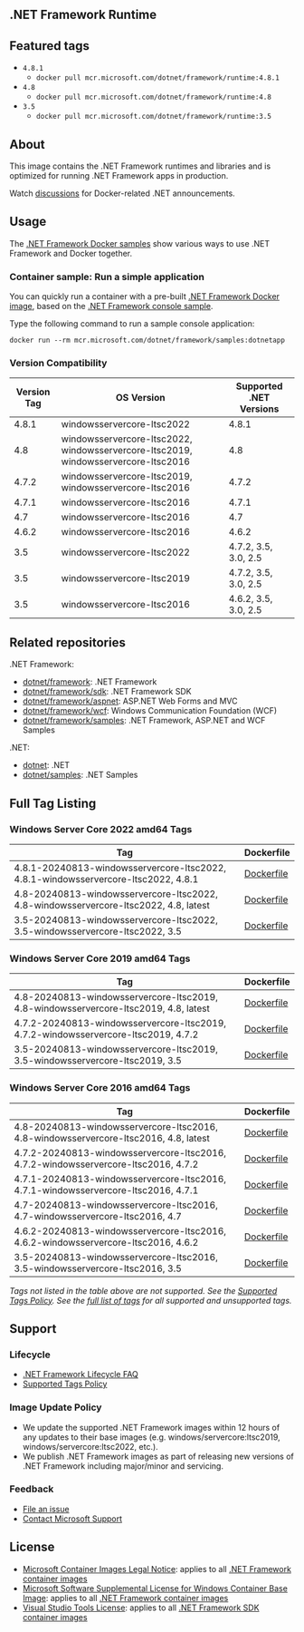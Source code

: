 ## .NET Framework Runtime

## Featured tags

* `4.8.1`
  * `docker pull mcr.microsoft.com/dotnet/framework/runtime:4.8.1`
* `4.8`
  * `docker pull mcr.microsoft.com/dotnet/framework/runtime:4.8`
* `3.5`
  * `docker pull mcr.microsoft.com/dotnet/framework/runtime:3.5`

## About

This image contains the .NET Framework runtimes and libraries and is optimized for running .NET Framework apps in production.

Watch [discussions](https://github.com/microsoft/dotnet-framework-docker/discussions/categories/announcements) for Docker-related .NET announcements.

## Usage

The [.NET Framework Docker samples](https://github.com/microsoft/dotnet-framework-docker/blob/main/samples/README.md) show various ways to use .NET Framework and Docker together.

### Container sample: Run a simple application

You can quickly run a container with a pre-built [.NET Framework Docker image](https://hub.docker.com/r/microsoft/dotnet-framework-samples/), based on the [.NET Framework console sample](https://github.com/microsoft/dotnet-framework-docker/blob/main/samples/dotnetapp/README.md).

Type the following command to run a sample console application:

```console
docker run --rm mcr.microsoft.com/dotnet/framework/samples:dotnetapp
```

### Version Compatibility

Version Tag | OS Version | Supported .NET Versions
-- | -- | --
4.8.1 | windowsservercore-ltsc2022 | 4.8.1
4.8 | windowsservercore-ltsc2022, windowsservercore-ltsc2019, windowsservercore-ltsc2016 | 4.8
4.7.2 | windowsservercore-ltsc2019, windowsservercore-ltsc2016 | 4.7.2
4.7.1 | windowsservercore-ltsc2016 | 4.7.1
4.7 | windowsservercore-ltsc2016 | 4.7
4.6.2 | windowsservercore-ltsc2016 | 4.6.2
3.5 | windowsservercore-ltsc2022 | 4.7.2, 3.5, 3.0, 2.5
3.5 | windowsservercore-ltsc2019 | 4.7.2, 3.5, 3.0, 2.5
3.5 | windowsservercore-ltsc2016 | 4.6.2, 3.5, 3.0, 2.5

## Related repositories

.NET Framework:

* [dotnet/framework](https://hub.docker.com/r/microsoft/dotnet-framework/): .NET Framework
* [dotnet/framework/sdk](https://hub.docker.com/r/microsoft/dotnet-framework-sdk/): .NET Framework SDK
* [dotnet/framework/aspnet](https://hub.docker.com/r/microsoft/dotnet-framework-aspnet/): ASP.NET Web Forms and MVC
* [dotnet/framework/wcf](https://hub.docker.com/r/microsoft/dotnet-framework-wcf/): Windows Communication Foundation (WCF)
* [dotnet/framework/samples](https://hub.docker.com/r/microsoft/dotnet-framework-samples/): .NET Framework, ASP.NET and WCF Samples

.NET:

* [dotnet](https://hub.docker.com/r/microsoft/dotnet/): .NET
* [dotnet/samples](https://hub.docker.com/r/microsoft/dotnet-samples/): .NET Samples

## Full Tag Listing

### Windows Server Core 2022 amd64 Tags

Tag | Dockerfile
---------| ---------------
4.8.1-20240813-windowsservercore-ltsc2022, 4.8.1-windowsservercore-ltsc2022, 4.8.1 | [Dockerfile](https://github.com/microsoft/dotnet-framework-docker/blob/main/src/runtime/4.8.1/windowsservercore-ltsc2022/Dockerfile)
4.8-20240813-windowsservercore-ltsc2022, 4.8-windowsservercore-ltsc2022, 4.8, latest | [Dockerfile](https://github.com/microsoft/dotnet-framework-docker/blob/main/src/runtime/4.8/windowsservercore-ltsc2022/Dockerfile)
3.5-20240813-windowsservercore-ltsc2022, 3.5-windowsservercore-ltsc2022, 3.5 | [Dockerfile](https://github.com/microsoft/dotnet-framework-docker/blob/main/src/runtime/3.5/windowsservercore-ltsc2022/Dockerfile)

### Windows Server Core 2019 amd64 Tags

Tag | Dockerfile
---------| ---------------
4.8-20240813-windowsservercore-ltsc2019, 4.8-windowsservercore-ltsc2019, 4.8, latest | [Dockerfile](https://github.com/microsoft/dotnet-framework-docker/blob/main/src/runtime/4.8/windowsservercore-ltsc2019/Dockerfile)
4.7.2-20240813-windowsservercore-ltsc2019, 4.7.2-windowsservercore-ltsc2019, 4.7.2 | [Dockerfile](https://github.com/microsoft/dotnet-framework-docker/blob/main/src/runtime/4.7.2/windowsservercore-ltsc2019/Dockerfile)
3.5-20240813-windowsservercore-ltsc2019, 3.5-windowsservercore-ltsc2019, 3.5 | [Dockerfile](https://github.com/microsoft/dotnet-framework-docker/blob/main/src/runtime/3.5/windowsservercore-ltsc2019/Dockerfile)

### Windows Server Core 2016 amd64 Tags

Tag | Dockerfile
---------| ---------------
4.8-20240813-windowsservercore-ltsc2016, 4.8-windowsservercore-ltsc2016, 4.8, latest | [Dockerfile](https://github.com/microsoft/dotnet-framework-docker/blob/main/src/runtime/4.8/windowsservercore-ltsc2016/Dockerfile)
4.7.2-20240813-windowsservercore-ltsc2016, 4.7.2-windowsservercore-ltsc2016, 4.7.2 | [Dockerfile](https://github.com/microsoft/dotnet-framework-docker/blob/main/src/runtime/4.7.2/windowsservercore-ltsc2016/Dockerfile)
4.7.1-20240813-windowsservercore-ltsc2016, 4.7.1-windowsservercore-ltsc2016, 4.7.1 | [Dockerfile](https://github.com/microsoft/dotnet-framework-docker/blob/main/src/runtime/4.7.1/windowsservercore-ltsc2016/Dockerfile)
4.7-20240813-windowsservercore-ltsc2016, 4.7-windowsservercore-ltsc2016, 4.7 | [Dockerfile](https://github.com/microsoft/dotnet-framework-docker/blob/main/src/runtime/4.7/windowsservercore-ltsc2016/Dockerfile)
4.6.2-20240813-windowsservercore-ltsc2016, 4.6.2-windowsservercore-ltsc2016, 4.6.2 | [Dockerfile](https://github.com/microsoft/dotnet-framework-docker/blob/main/src/runtime/4.6.2/windowsservercore-ltsc2016/Dockerfile)
3.5-20240813-windowsservercore-ltsc2016, 3.5-windowsservercore-ltsc2016, 3.5 | [Dockerfile](https://github.com/microsoft/dotnet-framework-docker/blob/main/src/runtime/3.5/windowsservercore-ltsc2016/Dockerfile)
<!--End of generated tags-->

*Tags not listed in the table above are not supported. See the [Supported Tags Policy](https://github.com/dotnet/dotnet-docker/blob/main/documentation/supported-tags.md).
See the [full list of tags](https://mcr.microsoft.com/v2/dotnet/framework/runtime/tags/list) for all supported and unsupported tags.*

## Support

### Lifecycle

* [.NET Framework Lifecycle FAQ](https://support.microsoft.com/help/17455/lifecycle-faq-net-framework)
* [Supported Tags Policy](https://github.com/microsoft/dotnet-framework-docker/blob/main/documentation/supported-tags.md)

### Image Update Policy

* We update the supported .NET Framework images within 12 hours of any updates to their base images (e.g. windows/servercore:ltsc2019, windows/servercore:ltsc2022, etc.).
* We publish .NET Framework images as part of releasing new versions of .NET Framework including major/minor and servicing.

### Feedback

* [File an issue](https://github.com/microsoft/dotnet-framework-docker/issues/new/choose)
* [Contact Microsoft Support](https://support.microsoft.com/contactus/)

## License

* [Microsoft Container Images Legal Notice](https://aka.ms/mcr/osslegalnotice): applies to all [.NET Framework container images](https://hub.docker.com/r/microsoft/dotnet-framework/)
* [Microsoft Software Supplemental License for Windows Container Base Image](https://hub.docker.com/r/microsoft/windows-servercore/): applies to all [.NET Framework container images](https://hub.docker.com/r/microsoft/dotnet-framework/)
* [Visual Studio Tools License](https://visualstudio.microsoft.com/license-terms/mlt031519/): applies to all [.NET Framework SDK container images](https://hub.docker.com/r/microsoft/dotnet-framework-sdk/)
